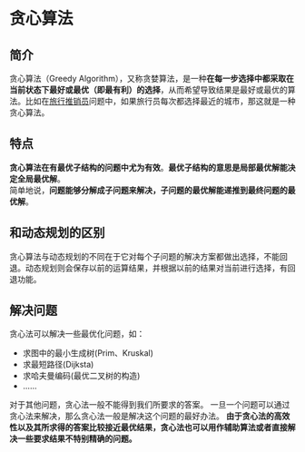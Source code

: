 # 贪心算法
## 简介
贪心算法（Greedy Algorithm），又称贪婪算法，是一种**在每一步选择中都采取在当前状态下最好或最优（即最有利）的选择**，从而希望导致结果是最好或最优的算法。比如在[旅行推销员](https://github.com/lollipopnougat/AlgorithmLearning/tree/master/TSP)问题中，如果旅行员每次都选择最近的城市，那这就是一种贪心算法。

## 特点
**贪心算法在有最优子结构的问题中尤为有效**。**最优子结构的意思是局部最优解能决定全局最优解**。<br>
简单地说，**问题能够分解成子问题来解决，子问题的最优解能递推到最终问题的最优解**。

## 和动态规划的区别
贪心算法与动态规划的不同在于它对每个子问题的解决方案都做出选择，不能回退。动态规划则会保存以前的运算结果，并根据以前的结果对当前进行选择，有回退功能。

## 解决问题

贪心法可以解决一些最优化问题，如：
* 求图中的最小生成树(Prim、Kruskal)
* 求最短路径(Dijksta)
* 求哈夫曼编码(最优二叉树的构造)
* ……

对于其他问题，贪心法一般不能得到我们所要求的答案。
一旦一个问题可以通过贪心法来解决，那么贪心法一般是解决这个问题的最好办法。
**由于贪心法的高效性以及其所求得的答案比较接近最优结果，贪心法也可以用作辅助算法或者直接解决一些要求结果不特别精确的问题。**